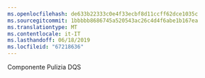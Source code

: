 ```yaml
---
ms.openlocfilehash: de633b22333c0e4f33ecbf8d11ccff62dce1035c
ms.sourcegitcommit: 1bbbbb8686745a520543ac26c4d4f6abe1b167ea
ms.translationtype: MT
ms.contentlocale: it-IT
ms.lasthandoff: 06/18/2019
ms.locfileid: "67218636"
---
```

Componente Pulizia DQS
